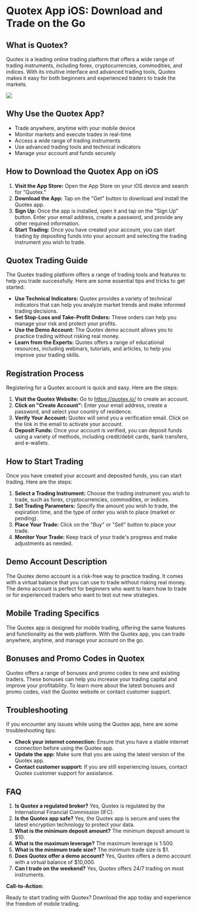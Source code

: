 # Quotex App iOS: Download and Trade on the Go

## What is Quotex?

Quotex is a leading online trading platform that offers a wide range of
trading instruments, including forex, cryptocurrencies, commodities, and
indices. With its intuitive interface and advanced trading tools, Quotex
makes it easy for both beginners and experienced traders to trade the
markets.

[![](https://static.quotex.io/files/1_en/300_250.jpg)](https://traff.sbs/brokerqxsignupf)

## Why Use the Quotex App?

-   Trade anywhere, anytime with your mobile device
-   Monitor markets and execute trades in real-time
-   Access a wide range of trading instruments
-   Use advanced trading tools and technical indicators
-   Manage your account and funds securely

## How to Download the Quotex App on iOS

1.  **Visit the App Store:** Open the App Store on your iOS device and
    search for "Quotex."
2.  **Download the App:** Tap on the "Get" button to download and
    install the Quotex app.
3.  **Sign Up:** Once the app is installed, open it and tap on the
    "Sign Up" button. Enter your email address, create a password,
    and provide any other required information.
4.  **Start Trading:** Once you have created your account, you can start
    trading by depositing funds into your account and selecting the
    trading instrument you wish to trade.

## Quotex Trading Guide

The Quotex trading platform offers a range of trading tools and features
to help you trade successfully. Here are some essential tips and tricks
to get started:

-   **Use Technical Indicators:** Quotex provides a variety of technical
    indicators that can help you analyze market trends and make informed
    trading decisions.
-   **Set Stop-Loss and Take-Profit Orders:** These orders can help you
    manage your risk and protect your profits.
-   **Use the Demo Account:** The Quotex demo account allows you to
    practice trading without risking real money.
-   **Learn from the Experts:** Quotex offers a range of educational
    resources, including webinars, tutorials, and articles, to help you
    improve your trading skills.

## Registration Process

Registering for a Quotex account is quick and easy. Here are the steps:

1.  **Visit the Quotex Website:** Go to https://quotex.io/ to create an
    account.
2.  **Click on "Create Account":** Enter your email address,
    create a password, and select your country of residence.
3.  **Verify Your Account:** Quotex will send you a verification email.
    Click on the link in the email to activate your account.
4.  **Deposit Funds:** Once your account is verified, you can deposit
    funds using a variety of methods, including credit/debit cards, bank
    transfers, and e-wallets.

## How to Start Trading

Once you have created your account and deposited funds, you can start
trading. Here are the steps:

1.  **Select a Trading Instrument:** Choose the trading instrument you
    wish to trade, such as forex, cryptocurrencies, commodities, or
    indices.
2.  **Set Trading Parameters:** Specify the amount you wish to trade,
    the expiration time, and the type of order you wish to place (market
    or pending).
3.  **Place Your Trade:** Click on the "Buy" or "Sell"
    button to place your trade.
4.  **Monitor Your Trade:** Keep track of your trade\'s progress and
    make adjustments as needed.

## Demo Account Description

The Quotex demo account is a risk-free way to practice trading. It comes
with a virtual balance that you can use to trade without risking real
money. The demo account is perfect for beginners who want to learn how
to trade or for experienced traders who want to test out new strategies.

## Mobile Trading Specifics

The Quotex app is designed for mobile trading, offering the same
features and functionality as the web platform. With the Quotex app, you
can trade anywhere, anytime, and manage your account on the go.

## Bonuses and Promo Codes in Quotex

Quotex offers a range of bonuses and promo codes to new and existing
traders. These bonuses can help you increase your trading capital and
improve your profitability. To learn more about the latest bonuses and
promo codes, visit the Quotex website or contact customer support.

## Troubleshooting

If you encounter any issues while using the Quotex app, here are some
troubleshooting tips:

-   **Check your internet connection:** Ensure that you have a stable
    internet connection before using the Quotex app.
-   **Update the app:** Make sure that you are using the latest version
    of the Quotex app.
-   **Contact customer support:** If you are still experiencing issues,
    contact Quotex customer support for assistance.

## FAQ

1.  **Is Quotex a regulated broker?** Yes, Quotex is regulated by the
    International Financial Commission (IFC).
2.  **Is the Quotex app safe?** Yes, the Quotex app is secure and uses
    the latest encryption technology to protect your data.
3.  **What is the minimum deposit amount?** The minimum deposit amount
    is \$10.
4.  **What is the maximum leverage?** The maximum leverage is 1:500.
5.  **What is the minimum trade size?** The minimum trade size is \$1.
6.  **Does Quotex offer a demo account?** Yes, Quotex offers a demo
    account with a virtual balance of \$10,000.
7.  **Can I trade on the weekend?** Yes, Quotex offers 24/7 trading on
    most instruments.

**Call-to-Action:**

Ready to start trading with Quotex? Download the app today and
experience the freedom of mobile trading.

